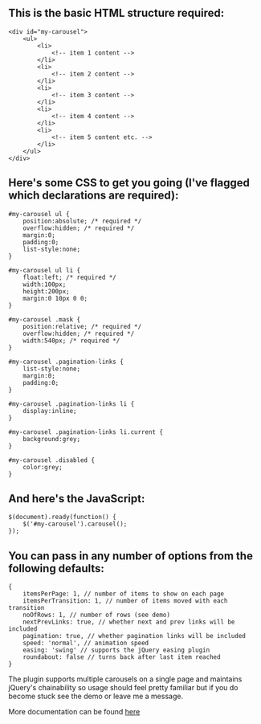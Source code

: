 ﻿This is the basic HTML structure required:
------------------------------------------
    <div id="my-carousel">
        <ul>
            <li>
                <!-- item 1 content -->
            </li>
            <li>
                <!-- item 2 content -->
            </li>
            <li>
                <!-- item 3 content -->
            </li>
            <li>
                <!-- item 4 content -->
            </li>
            <li>
                <!-- item 5 content etc. -->
            </li>
        </ul>
    </div>

Here's some CSS to get you going (I've flagged which declarations are required):
--------------------------------------------------------------------------------
    #my-carousel ul {
        position:absolute; /* required */
        overflow:hidden; /* required */
        margin:0;
        padding:0;
        list-style:none;
    }
     
    #my-carousel ul li {
        float:left; /* required */
        width:100px;
        height:200px;
        margin:0 10px 0 0;
    }
     
    #my-carousel .mask {
        position:relative; /* required */
        overflow:hidden; /* required */
        width:540px; /* required */
    }
     
    #my-carousel .pagination-links {
        list-style:none;
        margin:0;
        padding:0;
    }
     
    #my-carousel .pagination-links li {
        display:inline;
    }
     
    #my-carousel .pagination-links li.current {
        background:grey;
    }
     
    #my-carousel .disabled {
        color:grey;
    }

And here's the JavaScript:
--------------------------
    $(document).ready(function() {
        $('#my-carousel').carousel();
    });

You can pass in any number of options from the following defaults:
------------------------------------------------------------------
    {
        itemsPerPage: 1, // number of items to show on each page
        itemsPerTransition: 1, // number of items moved with each transition
        noOfRows: 1, // number of rows (see demo)
        nextPrevLinks: true, // whether next and prev links will be included
        pagination: true, // whether pagination links will be included
        speed: 'normal', // animation speed
        easing: 'swing' // supports the jQuery easing plugin
        roundabout: false // turns back after last item reached
    }

The plugin supports multiple carousels on a single page and maintains jQuery's chainability so usage should feel pretty familiar but if you do become stuck see the demo or leave me a message.

More documentation can be found [here](http://richardscarrott.co.uk/posts/view/jquery-carousel-plugin "Richard Scarrott")
